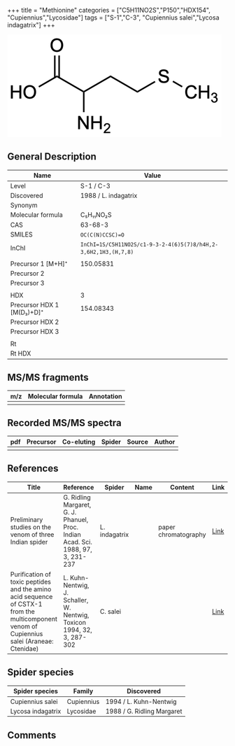 +++
title = "Methionine"
categories = ["C5H11NO2S","P150","HDX154",
"Cupiennius","Lycosidae"]
tags = ["S-1","C-3",
"Cupiennius salei","Lycosa indagatrix"]
+++

![](/img/Methionine.png)

## General Description

| Name                      | Value                |
|---------------------------|----------------------|
| Level                     | S-1 / C-3            |
| Discovered                | 1988 / L. indagatrix |
| Synonym                   |                      |
| Molecular formula         | C₅H₁₁NO₂S            |
| CAS                       | 63-68-3              |
| SMILES | `OC(C(N)CCSC)=O`  |
| InChI  | `InChI=1S/C5H11NO2S/c1-9-3-2-4(6)5(7)8/h4H,2-3,6H2,1H3,(H,7,8)`  |
|                           |                      |
| Precursor 1 [M+H]⁺        | 150.05831            |
| Precursor 2               |                      |
| Precursor 3               |                      |
|                           |                      |
| HDX                       | 3                    |
| Precursor HDX 1 [M(D₃)+D]⁺ | 154.08343            |
| Precursor HDX 2           |                      |
| Precursor HDX 3           |                      |
|                           |                      |
| Rt                        |                      |
| Rt HDX                    |                      |

## MS/MS fragments

| m/z | Molecular formula | Annotation |
|-----|-------------------|------------|
|     |                   |            |

## Recorded MS/MS spectra

| pdf | Precursor | Co-eluting | Spider | Source | Author |
|-----|-----------|------------|--------|--------|--------|
|     |           |            |        |        |        |

## References

| Title                                                                                                                                      | Reference                                                                        | Spider        | Name | Content              | Link                                                         |
|--------------------------------------------------------------------------------------------------------------------------------------------|----------------------------------------------------------------------------------|---------------|------|----------------------|--------------------------------------------------------------|
| Preliminary studies on the venom of three Indian spider                                                                                    | G. Ridling Margaret, G. J. Phanuel, Proc. Indian Acad. Sci. 1988, 97, 3, 231-237 | L. indagatrix |      | paper chromatography | [Link](https://www.ias.ac.in/article/fulltext/anml/097/03/0231-0237) |
| Purification of toxic peptides and the amino acid sequence of CSTX-1 from the multicomponent venom of Cupiennius salei (Araneae: Ctenidae) | L. Kuhn-Nentwig, J. Schaller, W. Nentwig, Toxicon 1994, 32, 3, 287-302           | C. salei      |      |                      | [Link](https://doi.org/10.1016/0041-0101(94)90082-5)                 |

## Spider species

| Spider species    | Family     | Discovered                 |
|-------------------|------------|----------------------------|
| Cupiennius salei  | Cupiennius | 1994 / L. Kuhn-Nentwig     |
| Lycosa indagatrix | Lycosidae  | 1988 / G. Ridling Margaret |

## Comments